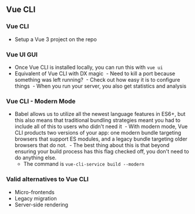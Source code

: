 ## Vue CLI

### Vue CLI

- Setup a Vue 3 project on the repo

### Vue UI GUI

- Once Vue CLI is installed locally, you can run this with `vue ui`
- Equivalent of Vue CLI with DX magic
   - Need to kill a port because something was left running?
   - Check out how easy it is to configure things
   - When you run your server, you also get statistics and analysis

### Vue CLI - Modern Mode

- Babel allows us to utilize all the newest language features in ES6+, but this also means that traditional bundling strategies meant you had to include all of this to users who didn't need it
   - With modern mode, Vue CLI products two versions of your app: one modern bundle targeting browsers that support ES modules, and a legacy bundle targeting older browsers that do not.
   - The best thing about this is that beyond ensuring your build process has this flag checked off, you don't need to do anything else.
  - The command is `vue-cli-service build --modern`

### Valid alternatives to Vue CLI

- Micro-frontends
- Legacy migration
- Server-side rendering

